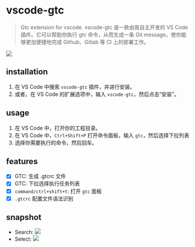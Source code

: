 # vscode-gtc
> Gtc extension for vscode.
> vscode-gtc 是一款由我自主开发的 VS Code 插件。它可以帮助你执行 gtc 命令，从而生成一条 Git message，使你能够更加便捷地完成 Github、Gitlab 等 CI 上的部署工作。

![](https://p.ipic.vip/fj3swd.png)

## installation
1. 在 VS Code 中搜索 `vscode-gtc` 插件，并进行安装。
2. 或者，在 VS Code 的扩展选项中，输入 `vscode-gtc`，然后点击“安装”。

## usage
1. 在 VS Code 中，打开你的工程目录。
2. 在 VS Code 中，`Ctrl+Shift+P` 打开命令面板，输入 `gtc`，然后选择下拉列表
3. 选择你需要执行的命令，然后回车。

## features
- [x] GTC: 生成 .gtcrc 文件
- [x] GTC: 下拉选择执行任务列表
- [x] `command/ctrl+shift+t`: 打开 `gtc` 面板
- [x] `.gtcrc` 配置文件语法识别

## snapshot
- Search: ![](https://p.ipic.vip/dgyvbr.png)
- Select: ![](https://p.ipic.vip/dpngtl.png)

